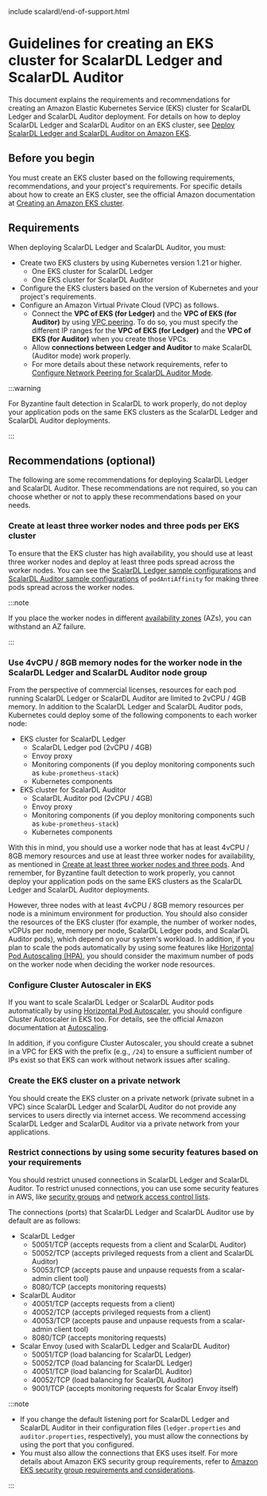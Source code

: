 include scalardl/end-of-support.html

# Guidelines for creating an EKS cluster for ScalarDL Ledger and ScalarDL Auditor

This document explains the requirements and recommendations for creating an Amazon Elastic Kubernetes Service (EKS) cluster for ScalarDL Ledger and ScalarDL Auditor deployment. For details on how to deploy ScalarDL Ledger and ScalarDL Auditor on an EKS cluster, see [Deploy ScalarDL Ledger and ScalarDL Auditor on Amazon EKS](./ManualDeploymentGuideScalarDLAuditorOnEKS.md).

## Before you begin

You must create an EKS cluster based on the following requirements, recommendations, and your project's requirements. For specific details about how to create an EKS cluster, see the official Amazon documentation at [Creating an Amazon EKS cluster](https://docs.aws.amazon.com/eks/latest/userguide/create-cluster.html).

## Requirements

When deploying ScalarDL Ledger and ScalarDL Auditor, you must:

* Create two EKS clusters by using Kubernetes version 1.21 or higher.
    * One EKS cluster for ScalarDL Ledger
    * One EKS cluster for ScalarDL Auditor
* Configure the EKS clusters based on the version of Kubernetes and your project's requirements.
* Configure an Amazon Virtual Private Cloud (VPC) as follows.
    * Connect the **VPC of EKS (for Ledger)** and the **VPC of EKS (for Auditor)** by using [VPC peering](https://docs.aws.amazon.com/vpc/latest/peering/what-is-vpc-peering.html). To do so, you must specify the different IP ranges for the **VPC of EKS (for Ledger)** and the **VPC of EKS (for Auditor)** when you create those VPCs.
    * Allow **connections between Ledger and Auditor** to make ScalarDL (Auditor mode) work properly.
    * For more details about these network requirements, refer to [Configure Network Peering for ScalarDL Auditor Mode](./NetworkPeeringForScalarDLAuditor.md).

:::warning

For Byzantine fault detection in ScalarDL to work properly, do not deploy your application pods on the same EKS clusters as the ScalarDL Ledger and ScalarDL Auditor deployments.

:::

## Recommendations (optional)

The following are some recommendations for deploying ScalarDL Ledger and ScalarDL Auditor. These recommendations are not required, so you can choose whether or not to apply these recommendations based on your needs.

### Create at least three worker nodes and three pods per EKS cluster

To ensure that the EKS cluster has high availability, you should use at least three worker nodes and deploy at least three pods spread across the worker nodes. You can see the [ScalarDL Ledger sample configurations](../conf/scalardl-custom-values.yaml) and [ScalarDL Auditor sample configurations](../conf/scalardl-audit-custom-values.yaml) of `podAntiAffinity` for making three pods spread across the worker nodes.

:::note

If you place the worker nodes in different [availability zones](https://docs.aws.amazon.com/AWSEC2/latest/UserGuide/using-regions-availability-zones.html) (AZs), you can withstand an AZ failure.

:::

### Use 4vCPU / 8GB memory nodes for the worker node in the ScalarDL Ledger and ScalarDL Auditor node group

From the perspective of commercial licenses, resources for each pod running ScalarDL Ledger or ScalarDL Auditor are limited to 2vCPU / 4GB memory. In addition to the ScalarDL Ledger and ScalarDL Auditor pods, Kubernetes could deploy some of the following components to each worker node:

* EKS cluster for ScalarDL Ledger
  * ScalarDL Ledger pod (2vCPU / 4GB)
  * Envoy proxy
  * Monitoring components (if you deploy monitoring components such as `kube-prometheus-stack`)
  * Kubernetes components
* EKS cluster for ScalarDL Auditor
  * ScalarDL Auditor pod (2vCPU / 4GB)
  * Envoy proxy
  * Monitoring components (if you deploy monitoring components such as `kube-prometheus-stack`)
  * Kubernetes components

With this in mind, you should use a worker node that has at least 4vCPU / 8GB memory resources and use at least three worker nodes for availability, as mentioned in [Create at least three worker nodes and three pods](#create-at-least-three-worker-nodes-and-three-pods-per-eks-cluster). And remember, for Byzantine fault detection to work properly, you cannot deploy your application pods on the same EKS clusters as the ScalarDL Ledger and ScalarDL Auditor deployments.

However, three nodes with at least 4vCPU / 8GB memory resources per node is a minimum environment for production. You should also consider the resources of the EKS cluster (for example, the number of worker nodes, vCPUs per node, memory per node, ScalarDL Ledger pods, and ScalarDL Auditor pods), which depend on your system's workload. In addition, if you plan to scale the pods automatically by using some features like [Horizontal Pod Autoscaling (HPA)](https://kubernetes.io/docs/tasks/run-application/horizontal-pod-autoscale/), you should consider the maximum number of pods on the worker node when deciding the worker node resources.

### Configure Cluster Autoscaler in EKS

If you want to scale ScalarDL Ledger or ScalarDL Auditor pods automatically by using [Horizontal Pod Autoscaler](https://docs.aws.amazon.com/eks/latest/userguide/horizontal-pod-autoscaler.html), you should configure Cluster Autoscaler in EKS too. For details, see the official Amazon documentation at [Autoscaling](https://docs.aws.amazon.com/eks/latest/userguide/autoscaling.html#cluster-autoscaler).

In addition, if you configure Cluster Autoscaler, you should create a subnet in a VPC for EKS with the prefix (e.g., `/24`) to ensure a sufficient number of IPs exist so that EKS can work without network issues after scaling.

### Create the EKS cluster on a private network

You should create the EKS cluster on a private network (private subnet in a VPC) since ScalarDL Ledger and ScalarDL Auditor do not provide any services to users directly via internet access. We recommend accessing ScalarDL Ledger and ScalarDL Auditor via a private network from your applications.

### Restrict connections by using some security features based on your requirements

You should restrict unused connections in ScalarDL Ledger and ScalarDL Auditor. To restrict unused connections, you can use some security features in AWS, like [security groups](https://docs.aws.amazon.com/vpc/latest/userguide/VPC_SecurityGroups.html) and [network access control lists](https://docs.aws.amazon.com/vpc/latest/userguide/vpc-network-acls.html).

The connections (ports) that ScalarDL Ledger and ScalarDL Auditor use by default are as follows:

* ScalarDL Ledger
    * 50051/TCP (accepts requests from a client and ScalarDL Auditor)
    * 50052/TCP (accepts privileged requests from a client and ScalarDL Auditor)
    * 50053/TCP (accepts pause and unpause requests from a scalar-admin client tool)
    * 8080/TCP (accepts monitoring requests)
* ScalarDL Auditor
    * 40051/TCP (accepts requests from a client)
    * 40052/TCP (accepts privileged requests from a client)
    * 40053/TCP (accepts pause and unpause requests from a scalar-admin client tool)
    * 8080/TCP (accepts monitoring requests)
* Scalar Envoy (used with ScalarDL Ledger and ScalarDL Auditor)
    * 50051/TCP (load balancing for ScalarDL Ledger)
    * 50052/TCP (load balancing for ScalarDL Ledger)
    * 40051/TCP (load balancing for ScalarDL Auditor)
    * 40052/TCP (load balancing for ScalarDL Auditor)
    * 9001/TCP (accepts monitoring requests for Scalar Envoy itself)

:::note

- If you change the default listening port for ScalarDL Ledger and ScalarDL Auditor in their configuration files (`ledger.properties` and `auditor.properties`, respectively), you must allow the connections by using the port that you configured.
- You must also allow the connections that EKS uses itself. For more details about Amazon EKS security group requirements, refer to [Amazon EKS security group requirements and considerations](https://docs.aws.amazon.com/eks/latest/userguide/sec-group-reqs.html).

:::
